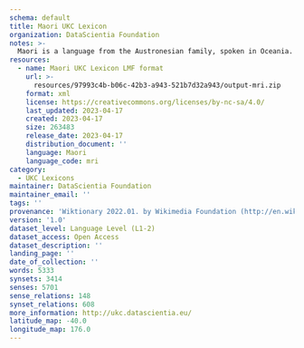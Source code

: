 ```yaml
---
schema: default
title: Maori UKC Lexicon
organization: DataScientia Foundation
notes: >-
  Maori is a language from the Austronesian family, spoken in Oceania. The UKC Lexicon of Maori is represented as a lexico-semantic network. It consists of words, word senses, synsets, as well as sense-level and synset-level relationships.
resources:
  - name: Maori UKC Lexicon LMF format
    url: >-
      resources/97993c4b-b06c-42b3-a943-521b7d32a943/output-mri.zip
    format: xml
    license: https://creativecommons.org/licenses/by-nc-sa/4.0/
    last_updated: 2023-04-17
    created: 2023-04-17
    size: 263483
    release_date: 2023-04-17
    distribution_document: ''
    language: Maori
    language_code: mri
category:
  - UKC Lexicons
maintainer: DataScientia Foundation
maintainer_email: ''
tags: ''
provenance: 'Wiktionary 2022.01. by Wikimedia Foundation (http://en.wiktionary.org); CogNet 2.1 by Khuyagbaatar Batsuren, National University of Mongolia (http://cognet.ukc.disi.unitn.it); KinDiv: Kinship Diversity 1.0 by Temuulen Khishigsuren (http://ukc.disi.unitn.it/index.php/kinship/); UniMet: Universal Metonymy 1.0 by Temuulen Khishigsuren and Gábor Bella (http://ukc.disi.unitn.it/index.php/metonymy/); MorphyNet 2.0 by Gábor Bella and Khuyagbaatar Batsuren (http://ukc.disi.unitn.it/index.php/morphynet/); Antonymy 1.0 by Gábor Bella (http://ukc.datascientia.eu); Princeton WordNet 2.1 by Princeton University (https://wordnet.princeton.edu)'
version: '1.0'
dataset_level: Language Level (L1-2)
dataset_access: Open Access
dataset_description: ''
landing_page: ''
date_of_collection: ''
words: 5333
synsets: 3414
senses: 5701
sense_relations: 148
synset_relations: 608
more_information: http://ukc.datascientia.eu/
latitude_map: -40.0
longitude_map: 176.0
---
```

